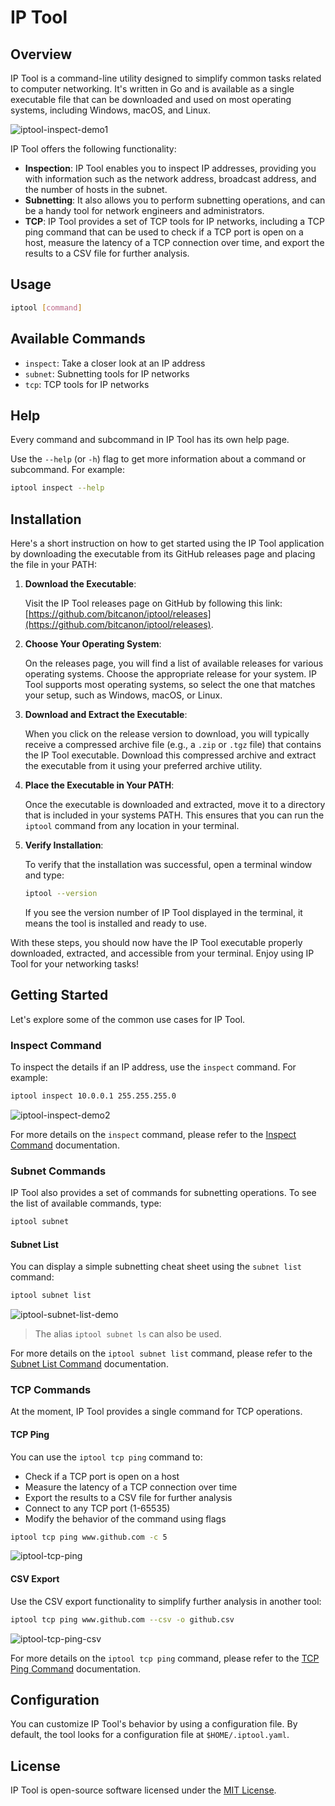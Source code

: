 # IP Tool

## Overview

IP Tool is a command-line utility designed to simplify common tasks related to computer networking. It's written in Go and is available as a single executable file that can be downloaded and used on most operating systems, including Windows, macOS, and Linux.

![iptool-inspect-demo1](docs/img/iptool-inspect-demo1.gif)

IP Tool offers the following functionality:

- **Inspection**: IP Tool enables you to inspect IP addresses, providing you with information such as the network address, broadcast address, and the number of hosts in the subnet.
- **Subnetting**: It also allows you to perform subnetting operations, and can be a handy tool for network engineers and administrators.
- **TCP**: IP Tool provides a set of TCP tools for IP networks, including a TCP ping command that can be used to check if a TCP port is open on a host, measure the latency of a TCP connection over time, and export the results to a CSV file for further analysis.

## Usage

```bash
iptool [command]
```

## Available Commands

- `inspect`: Take a closer look at an IP address
- `subnet`: Subnetting tools for IP networks
- `tcp`: TCP tools for IP networks

## Help
Every command and subcommand in IP Tool has its own help page.

Use the `--help` (or `-h`) flag to get more information about a command or subcommand. For example:

```bash
iptool inspect --help
```

## Installation

Here's a short instruction on how to get started using the IP Tool application by downloading the executable from its GitHub releases page and placing the file in your PATH:

1. **Download the Executable**:

   Visit the IP Tool releases page on GitHub by following this link: [https://github.com/bitcanon/iptool/releases](https://github.com/bitcanon/iptool/releases).

2. **Choose Your Operating System**:

   On the releases page, you will find a list of available releases for various operating systems. Choose the appropriate release for your system. IP Tool supports most operating systems, so select the one that matches your setup, such as Windows, macOS, or Linux.

3. **Download and Extract the Executable**:

   When you click on the release version to download, you will typically receive a compressed archive file (e.g., a `.zip` or `.tgz` file) that contains the IP Tool executable. Download this compressed archive and extract the executable from it using your preferred archive utility.

4. **Place the Executable in Your PATH**:

   Once the executable is downloaded and extracted, move it to a directory that is included in your systems PATH. This ensures that you can run the `iptool` command from any location in your terminal.

5. **Verify Installation**:

   To verify that the installation was successful, open a terminal window and type:

   ```bash
   iptool --version
   ```
   If you see the version number of IP Tool displayed in the terminal, it means the tool is installed and ready to use.

With these steps, you should now have the IP Tool executable properly downloaded, extracted, and accessible from your terminal. Enjoy using IP Tool for your networking tasks!

## Getting Started

Let's explore some of the common use cases for IP Tool.

### Inspect Command

To inspect the details if an IP address, use the `inspect` command. For example:

```bash
iptool inspect 10.0.0.1 255.255.255.0
```
![iptool-inspect-demo2](docs/img/iptool-inspect-demo2.gif)

For more details on the `inspect` command, please refer to the [Inspect Command](https://github.com/bitcanon/iptool/wiki/iptool-inspect) documentation.

### Subnet Commands

IP Tool also provides a set of commands for subnetting operations. To see the list of available commands, type:

```bash
iptool subnet
```

#### Subnet List

You can display a simple subnetting cheat sheet using the `subnet list` command:

```bash
iptool subnet list
```
![iptool-subnet-list-demo](docs/img/iptool-subnet-list-demo.gif)

>The alias `iptool subnet ls` can also be used.

For more details on the `iptool subnet list` command, please refer to the [Subnet List Command](https://github.com/bitcanon/iptool/wiki/iptool-subnet-list) documentation.

### TCP Commands

At the moment, IP Tool provides a single command for TCP operations.

#### TCP Ping

You can use the `iptool tcp ping` command to: 
* Check if a TCP port is open on a host
* Measure the latency of a TCP connection over time
* Export the results to a CSV file for further analysis
* Connect to any TCP port (1-65535)
* Modify the behavior of the command using flags

```bash
iptool tcp ping www.github.com -c 5
```
![iptool-tcp-ping](docs/img/iptool-tcp-ping.gif)

#### CSV Export

Use the CSV export functionality to simplify further analysis in another tool:

```bash
iptool tcp ping www.github.com --csv -o github.csv
```

![iptool-tcp-ping-csv](docs/img/iptool-tcp-ping-csv.gif)

For more details on the `iptool tcp ping` command, please refer to the [TCP Ping Command](https://github.com/bitcanon/iptool/wiki/iptool-tcp-ping) documentation.

## Configuration

You can customize IP Tool's behavior by using a configuration file. By default, the tool looks for a configuration file at `$HOME/.iptool.yaml`.

## License

IP Tool is open-source software licensed under the [MIT License](LICENSE).
